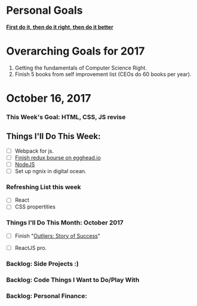 Personal Goals
==============
**[First do it, then do it right, then do it better](https://medium.com/@addyosmani/totally-get-your-frustration-ea11adf237e3)**

# Overarching Goals for 2017
1. Getting the fundamentals of Computer Science Right.
2. Finish 5 books from self improvement list (CEOs do 60 books per year).

# October 16, 2017

### This Week's Goal: HTML, CSS, JS revise

## Things I'll Do This Week:
- [ ] Webpack for js.
- [ ] [Finish redux bourse on egghead.io](https://egghead.io/courses/building-react-applications-with-idiomatic-redux)
- [ ] [NodeJS](http://book.mixu.net/node/)
- [ ] Set up ngnix in digital ocean.

### Refreshing List this week
- [ ] React
- [ ] CSS propertities

### Things I'll Do This Month: October 2017
- [ ] Finish "[Outliers: Story of Success](https://www.goodreads.com/book/show/3228917-outliers)"
- [ ] ReactJS pro.


### Backlog: Side Projects :)

### Backlog: Code Things I Want to Do/Play With

### Backlog: Personal Finance:
